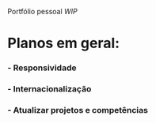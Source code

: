 Portfólio pessoal _WIP_

# Planos em geral:

### - Responsividade

### - Internacionalização

### - Atualizar projetos e competências
